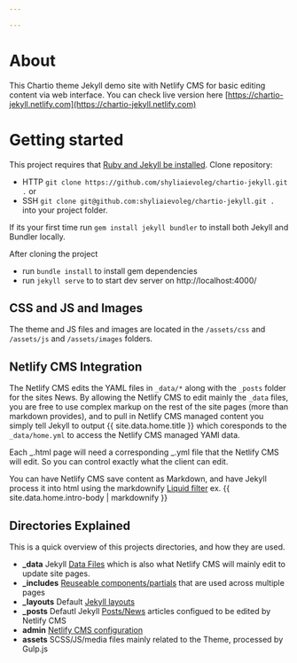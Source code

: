 ```yaml
---

---
```

# About

This Chartio theme Jekyll demo site with Netlify CMS for basic editing content via web interface.
You can check live version here [https://chartio-jekyll.netlify.com](https://chartio-jekyll.netlify.com)


# Getting started

This project requires that [Ruby and Jekyll be installed](https://jekyllrb.com/docs/installation/).
Clone repository:

- HTTP `git clone https://github.com/shyliaievoleg/chartio-jekyll.git .` or
- SSH `git clone git@github.com:shyliaievoleg/chartio-jekyll.git .` into your project folder.

If its your first time run `gem install jekyll bundler` to install both Jekyll and Bundler locally.

After cloning the project

- run `bundle install` to install gem dependencies
- run `jekyll serve` to to start dev server on http://localhost:4000/

## CSS and JS and Images

The theme and JS files and images are located in the `/assets/css` and `/assets/js` and `/assets/images` folders.

## Netlify CMS Integration

The Netlify CMS edits the YAML files in `_data/*` along with the `_posts` folder for the sites News. By allowing the Netlify CMS to edit mainly the `_data` files, you are free to use complex markup on the rest of the site pages (more than markdown provides), and to pull in Netlify CMS managed content you simply tell Jekyll to output {{ site.data.home.title }} which coresponds to the `_data/home.yml` to access the Netlify CMS managed YAMl data.

Each _.html page will need a corresponding _.yml file that the Netlify CMS will edit. So you can control exactly what the client can edit.

You can have Netlify CMS save content as Markdown, and have Jekyll process it into html using the markdownify [Liquid filter](https://jekyllrb.com/docs/liquid/filters/) ex. {{ site.data.home.intro-body | markdownify }}

## Directories Explained

This is a quick overview of this projects directories, and how they are used.

- **\_data** Jekyll [Data Files](https://jekyllrb.com/docs/datafiles/) which is also what Netlify CMS will mainly edit to update site pages.
- **\_includes** [Reuseable components/partials](https://jekyllrb.com/docs/includes/) that are used across multiple pages
- **\_layouts** Default [Jekyll layouts](https://jekyllrb.com/docs/step-by-step/04-layouts/)
- **\_posts** Defautl Jekyll [Posts/News](https://jekyllrb.com/docs/posts/) articles configued to be edited by Netlify CMS
- **admin** [Netlify CMS configuration](https://www.netlifycms.org/docs/add-to-your-site/)
- **assets** SCSS/JS/media files mainly related to the Theme, processed by Gulp.js

